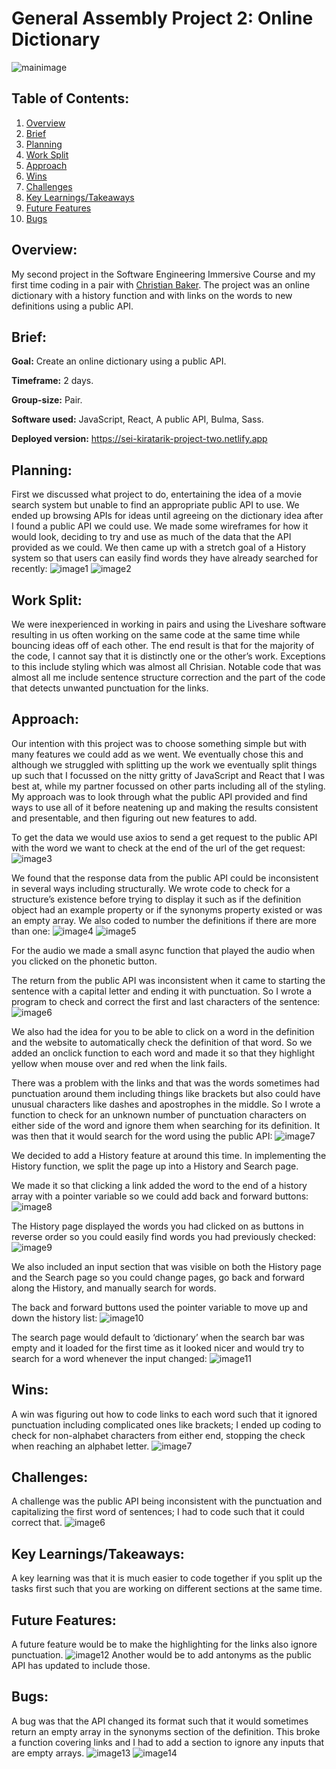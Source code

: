 # General Assembly Project 2: Online Dictionary
![mainimage](./ReadMeImages/0.png)

## Table of Contents:
1. [Overview](#overview)
1. [Brief](#brief)
1. [Planning](#planning)
1. [Work Split](#work-split)
1. [Approach](#approach)
1. [Wins](#wins)
1. [Challenges](#challenges)
1. [Key Learnings/Takeaways](#key-learningstakeaways)
1. [Future Features](#future-features)
1. [Bugs](#bugs)

## Overview:
My second project in the Software Engineering Immersive Course and my first time coding in a pair with [Christian Baker](https://github.com/Majoggy). The project was an online dictionary with a history function and with links on the words to new definitions using a public API.

## Brief:
**Goal:** Create an online dictionary using a public API.

**Timeframe:** 2 days.

**Group-size:** Pair.

**Software used:** JavaScript, React, A public API, Bulma, Sass.

**Deployed version:** https://sei-kiratarik-project-two.netlify.app

## Planning:
First we discussed what project to do, entertaining the idea of a movie search system but unable to find an appropriate public API to use. We ended up browsing APIs for ideas until agreeing on the dictionary idea after I found a public API we could use. We made some wireframes for how it would look, deciding to try and use as much of the data that the API provided as we could. We then came up with a stretch goal of a History system so that users can easily find words they have already searched for recently:
![image1](./ReadMeImages/1.png)
![image2](./ReadMeImages/1.png)

## Work Split:
We were inexperienced in working in pairs and using the Liveshare software resulting in us often working on the same code at the same time while bouncing ideas off of each other. The end result is that for the majority of the code, I cannot say that it is distinctly one or the other’s work. Exceptions to this include styling which was almost all Chrisian. Notable code that was almost all me include sentence structure correction and the part of the code that detects unwanted punctuation for the links.

## Approach:
Our intention with this project was to choose something simple but with many features we could add as we went. We eventually chose this and although we struggled with splitting up the work we eventually split things up such that I focussed on the nitty gritty of JavaScript and React that I was best at, while my partner focussed on other parts including all of the styling. My approach was to look through what the public API provided and find ways to use all of it before neatening up and making the results consistent and presentable, and then figuring out new features to add.

To get the data we would use axios to send a get request to the public API with the word we want to check at the end of the url of the get request:
![image3](./ReadMeImages/3.png)

We found that the response data from the public API could be inconsistent in several ways including structurally. We wrote code to check for a structure’s existence before trying to display it such as if the definition object had an example property or if the synonyms property existed or was an empty array. We also coded to number the definitions if there are more than one:
![image4](./ReadMeImages/4.png)
![image5](./ReadMeImages/5.png)

For the audio we made a small async function that played the audio when you clicked on the phonetic button.

The return from the public API was inconsistent when it came to starting the sentence with a capital letter and ending it with punctuation. So I wrote a program to check and correct the first and last characters of the sentence:
![image6](./ReadMeImages/6.png)

We also had the idea for you to be able to click on a word in the definition and the website to automatically check the definition of that word. So we added an onclick function to each word and made it so that they highlight yellow when mouse over and red when the link fails.

There was a problem with the links and that was the words sometimes had punctuation around them including things like brackets but also could have unusual characters like dashes and apostrophes in the middle. So I wrote a function to check for an unknown number of punctuation characters on either side of the word and ignore them when searching for its definition. It was then that it would search for the word using the public API:
![image7](./ReadMeImages/7.png)

We decided to add a History feature at around this time. In implementing the History function, we split the page up into a History and Search page.

We made it so that clicking a link added the word to the end of a history array with a pointer variable so we could add back and forward buttons:
![image8](./ReadMeImages/8.png)

The History page displayed the words you had clicked on as buttons in reverse order so you could easily find words you had previously checked:
![image9](./ReadMeImages/9.png)

We also included an input section that was visible on both the History page and the Search page so you could change pages, go back and forward along the History, and manually search for words.

The back and forward buttons used the pointer variable to move up and down the history list:
![image10](./ReadMeImages/10.png)

The search page would default to ‘dictionary’ when the search bar was empty and it loaded for the first time as it looked nicer and would try to search for a word whenever the input changed:
![image11](./ReadMeImages/11.png)

## Wins:
A win was figuring out how to code links to each word such that it ignored punctuation including complicated ones like brackets; I ended up coding to check for non-alphabet characters from either end, stopping the check when reaching an alphabet letter.
![image7](./ReadMeImages/7.png)

## Challenges:
A challenge was the public API being inconsistent with the punctuation and capitalizing the first word of sentences; I had to code such that it could correct that. 
![image6](./ReadMeImages/6.png)

## Key Learnings/Takeaways:
A key learning was that it is much easier to code together if you split up the tasks first such that you are working on different sections at the same time.

## Future Features:
A future feature would be to make the highlighting for the links also ignore punctuation. 
![image12](./ReadMeImages/12.png)
Another would be to add antonyms as the public API has updated to include those.

## Bugs:
A bug was that the API changed its format such that it would sometimes return an empty array in the synonyms section of the definition. This broke a function covering links and I had to add a section to ignore any inputs that are empty arrays.
![image13](./ReadMeImages/13.png)
![image14](./ReadMeImages/14.png)
